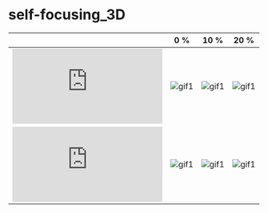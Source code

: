# self-focusing_3D

||0 %|10 %|20 %|
|:-:|:-----:|:----:|:----:|
|![equation](https://latex.codecogs.com/gif.latex?m=1)|![gif1](https://github.com/VasilyevEvgeny/self-focusing_3D/blob/master/gifs/noise_percent%3D00__m%3D1.gif)|![gif1](https://github.com/VasilyevEvgeny/self-focusing_3D/blob/master/gifs/noise_percent%3D10__m%3D1.gif)|![gif1](https://github.com/VasilyevEvgeny/self-focusing_3D/blob/master/gifs/noise_percent%3D20__m%3D1.gif)|
|![equation](https://latex.codecogs.com/gif.latex?m=2)|![gif1](https://github.com/VasilyevEvgeny/self-focusing_3D/blob/master/gifs/noise_percent%3D00__m%3D2.gif)|![gif1](https://github.com/VasilyevEvgeny/self-focusing_3D/blob/master/gifs/noise_percent%3D10__m%3D2.gif)|![gif1](https://github.com/VasilyevEvgeny/self-focusing_3D/blob/master/gifs/noise_percent%3D20__m%3D2.gif)|
